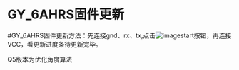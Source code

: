# GY_6AHRS固件更新
#GY_6AHRS固件更新方法：先连接gnd、rx、tx,点击![image](https://user-images.githubusercontent.com/50763634/148629399-2f8faabb-7dda-48d2-81ca-1539262e8144.png)start按钮，再连接VCC，看更新进度条待更新完毕。

Q5版本为优化角度算法
